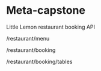 # Meta-capstone
 Little Lemon restaurant booking API
 
 
/restaurant/menu

/restaurant/booking

/restaurant/booking/tables
